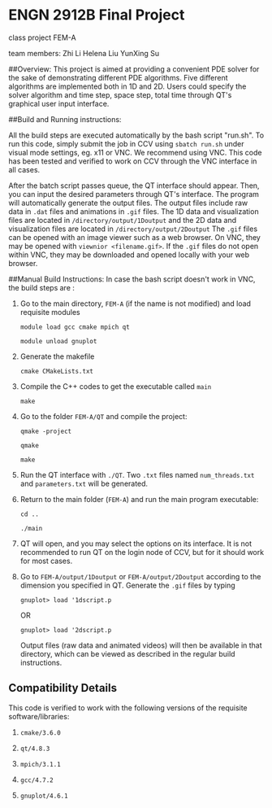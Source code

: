 # ENGN 2912B Final Project
class project FEM-A

team members: Zhi Li Helena Liu YunXing Su

##Overview:
This project is aimed at providing a convenient PDE solver for the sake of demonstrating different PDE algorithms.
Five different algorithms are implemented both in 1D and 2D. Users could specify the solver algorithm and time step, space step,
total time through QT's graphical user input interface.

##Build and Running instructions:

All the build steps are executed automatically by the bash script "run.sh". To run this code, simply submit the job in CCV using  `sbatch run.sh` under visual mode settings, eg. x11 or VNC. We recommend using VNC. This code has been tested and verified to work on CCV through the VNC interface in all cases. 

After the batch script passes queue, the QT interface should appear. Then, you can input the desired parameters through QT's interface. The program will automatically generate the output files. The output files include raw data in `.dat` files and animations in `.gif` files. The 1D data and visualization files are located in 
`/directory/output/1Doutput`
and the 2D data and visualization files are located in 
`/directory/output/2Doutput`
The `.gif` files can be opened with an image viewer such as a web browser. On VNC, they may be opened with `viewnior <filename.gif>`. If the `.gif` files do not open within VNC, they may be downloaded and opened locally with your web browser. 

##Manual Build Instructions: 
In case the bash script doesn't work in VNC, the build steps are :

1. Go to the main directory, `FEM-A` (if the name is not modified) and load requisite modules

    `module load gcc cmake mpich qt`
    
    `module unload gnuplot`
    
2. Generate the makefile 

    `cmake CMakeLists.txt`
    
3. Compile the C++ codes to get the executable called `main`

    `make`
    
4. Go to the folder `FEM-A/QT` and compile the project:

    `qmake -project`
    
    `qmake `
    
    `make`
    
5. Run the QT interface with `./QT`. Two `.txt` files named `num_threads.txt` and `parameters.txt` will be generated.

6. Return to the main folder (`FEM-A`) and run the main program executable:

    `cd ..`
    
    `./main`
    
7. QT will open, and you may select the options on its interface. It is not recommended to run QT on the login node of CCV, but for it should work for most cases.

8. Go to `FEM-A/output/1Doutput` or `FEM-A/output/2Doutput` according to the dimension you specified in QT. Generate the `.gif` files by typing 

    `gnuplot> load '1dscript.p`

    OR

    `gnuplot> load '2dscript.p`

    Output files (raw data and animated videos) will then be available in that directory, which can be viewed as described in the regular build instructions.
 

## Compatibility Details

This code is verified to work with the following versions of the requisite software/libraries:

1. `cmake/3.6.0`

2. `qt/4.8.3`

3. `mpich/3.1.1`

4. `gcc/4.7.2`

5. `gnuplot/4.6.1`


